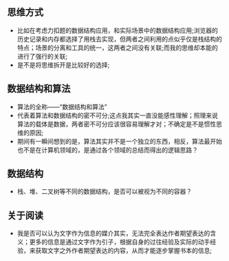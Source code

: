 ## 思维方式
- 比如在考虑力扣题的数据结构应用，和实际场景中的数据结构应用;浏览器的历史记录和内存都选择了用栈去实现，但两者之间利用的点似乎仅是栈结构的特点；场景的分离和工具的统一，这两者之间没有关联;而我的思维却本能的进行了强行的关联;
- 是不是将思维拆开是比较好的选择;


## 数据结构和算法
- 算法的全称——“数据结构和算法”
- 代表着算法和数据结构的密不可分;这点我其实一直没能感性理解；照理来说算法的载体是数据，两者密不可分应该很容易理解才对；不确定是不是惯性思维的原因;
- 期间有一瞬间想到的是，算法其实并不是一个独立的东西，相反，算法最开始也不是在计算机领域的，是通过各个领域的总结而得出的逻辑思路？

## 数据结构
- 栈、堆、二叉树等不同的数据结构，是否可以被视为不同的容器？

## 关于阅读
- 我是否可以认为文字作为信息的媒介其实，无法完全表达作者期望表达的含义；更多的信息是通过文字作为引子，根据自身的过往经验及实际的动手经验，来获取文字之外作者期望表达的内容，从而才能逐步掌握书本的信息;